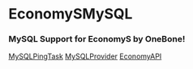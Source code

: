 # EconomySMySQL
### MySQL Support for EconomyS by OneBone!
[MySQLPingTask](https://github.com/onebone/EconomyS/blob/85dcb44d4634c0c44d4164f942edee2cf61653eb/EconomyAPI/src/onebone/economyapi/task/MySQLPingTask.php)
[MySQLProvider](https://github.com/onebone/EconomyS/blob/85dcb44d4634c0c44d4164f942edee2cf61653eb/EconomyAPI/src/onebone/economyapi/provider/MySQLProvider.php)
[EconomyAPI](https://github.com/onebone/EconomyS/blob/85dcb44d4634c0c44d4164f942edee2cf61653eb/EconomyAPI/src/onebone/economyapi/EconomyAPI.php)